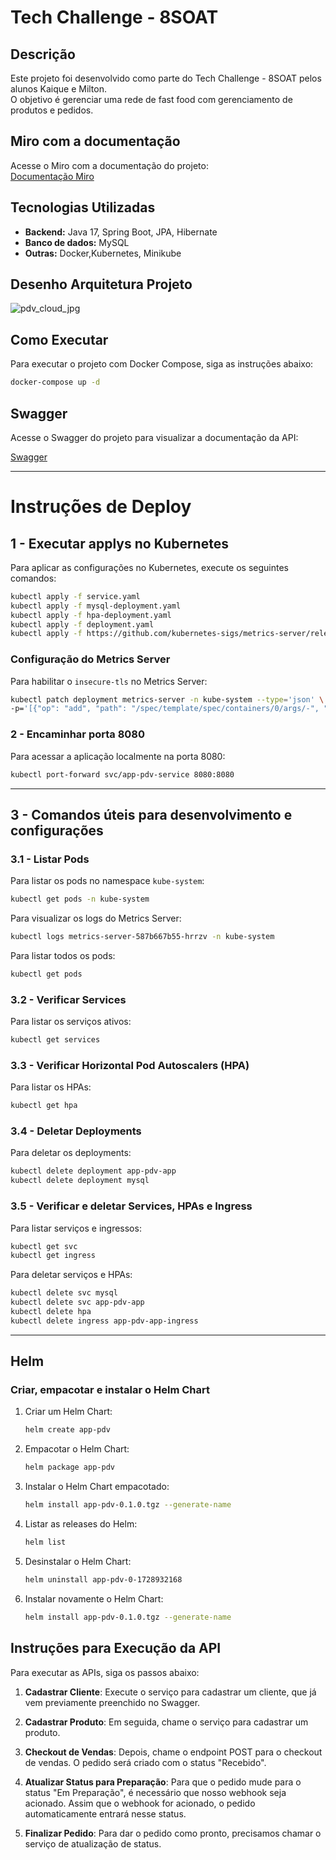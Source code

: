 # Tech Challenge - 8SOAT

## Descrição
Este projeto foi desenvolvido como parte do Tech Challenge - 8SOAT pelos alunos Kaique e Milton.  
O objetivo é gerenciar uma rede de fast food com gerenciamento de produtos e pedidos.

## Miro com a documentação
Acesse o Miro com a documentação do projeto:  
[Documentação Miro](https://miro.com/app/board/uXjVKsqfDCM=/?share_link_id=397605018551)

## Tecnologias Utilizadas
- **Backend:** Java 17, Spring Boot, JPA, Hibernate
- **Banco de dados:** MySQL
- **Outras:** Docker,Kubernetes, Minikube

## Desenho Arquitetura Projeto
![pdv_cloud_jpg](https://github.com/user-attachments/assets/eeb1b960-98c0-4d2a-b4e9-ca43e3ee7c05)

## Como Executar
Para executar o projeto com Docker Compose, siga as instruções abaixo:

```bash
docker-compose up -d
```

## Swagger
Acesse o Swagger do projeto para visualizar a documentação da API:

[Swagger](http://localhost:8080/swagger-ui/index.html#)

---

# Instruções de Deploy

## 1 - Executar applys no Kubernetes
Para aplicar as configurações no Kubernetes, execute os seguintes comandos:

```bash
kubectl apply -f service.yaml
kubectl apply -f mysql-deployment.yaml
kubectl apply -f hpa-deployment.yaml
kubectl apply -f deployment.yaml
kubectl apply -f https://github.com/kubernetes-sigs/metrics-server/releases/latest/download/components.yaml
```

### Configuração do Metrics Server

Para habilitar o `insecure-tls` no Metrics Server:

```bash
kubectl patch deployment metrics-server -n kube-system --type='json' \
-p='[{"op": "add", "path": "/spec/template/spec/containers/0/args/-", "value": "--kubelet-insecure-tls"}]'
```

### 2 - Encaminhar porta 8080
Para acessar a aplicação localmente na porta 8080:

```bash
kubectl port-forward svc/app-pdv-service 8080:8080
```

---

## 3 - Comandos úteis para desenvolvimento e configurações

### 3.1 - Listar Pods
Para listar os pods no namespace `kube-system`:

```bash
kubectl get pods -n kube-system
```

Para visualizar os logs do Metrics Server:

```bash
kubectl logs metrics-server-587b667b55-hrrzv -n kube-system
```

Para listar todos os pods:

```bash
kubectl get pods
```

### 3.2 - Verificar Services
Para listar os serviços ativos:

```bash
kubectl get services
```

### 3.3 - Verificar Horizontal Pod Autoscalers (HPA)
Para listar os HPAs:

```bash
kubectl get hpa
```

### 3.4 - Deletar Deployments
Para deletar os deployments:

```bash
kubectl delete deployment app-pdv-app
kubectl delete deployment mysql
```

### 3.5 - Verificar e deletar Services, HPAs e Ingress
Para listar serviços e ingressos:

```bash
kubectl get svc
kubectl get ingress
```

Para deletar serviços e HPAs:

```bash
kubectl delete svc mysql
kubectl delete svc app-pdv-app
kubectl delete hpa
kubectl delete ingress app-pdv-app-ingress
```

---

## Helm

### Criar, empacotar e instalar o Helm Chart

1. Criar um Helm Chart:

   ```bash
   helm create app-pdv
   ```

2. Empacotar o Helm Chart:

   ```bash
   helm package app-pdv
   ```

3. Instalar o Helm Chart empacotado:

   ```bash
   helm install app-pdv-0.1.0.tgz --generate-name
   ```

4. Listar as releases do Helm:

   ```bash
   helm list
   ```

5. Desinstalar o Helm Chart:

   ```bash
   helm uninstall app-pdv-0-1728932168
   ```

6. Instalar novamente o Helm Chart:

   ```bash
   helm install app-pdv-0.1.0.tgz --generate-name
   ```

## Instruções para Execução da API

Para executar as APIs, siga os passos abaixo:

1. **Cadastrar Cliente**: Execute o serviço para cadastrar um cliente, que já vem previamente preenchido no Swagger.

2. **Cadastrar Produto**: Em seguida, chame o serviço para cadastrar um produto.

3. **Checkout de Vendas**: Depois, chame o endpoint POST para o checkout de vendas. O pedido será criado com o status "Recebido".

4. **Atualizar Status para Preparação**: Para que o pedido mude para o status "Em Preparação", é necessário que nosso webhook seja acionado. Assim que o webhook for acionado, o pedido automaticamente entrará nesse status.

5. **Finalizar Pedido**: Para dar o pedido como pronto, precisamos chamar o serviço de atualização de status.


